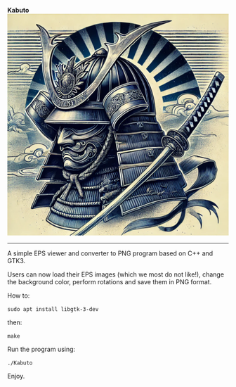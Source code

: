 **Kabuto**
![alt text](https://github.com/msbCyricTohoku/Kabuto/blob/main/icon/icon.png)

---

A simple EPS viewer and converter to PNG program based on C++ and GTK3.

Users can now load their EPS images (which we most do not like!), change the background color, perform rotations and save them in PNG format. 

How to:

```
sudo apt install libgtk-3-dev
```

then:
```
make
```

Run the program using:
```
./Kabuto
```

Enjoy.
